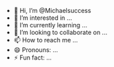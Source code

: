- 👋 Hi, I’m @Michaelsuccess
- 👀 I’m interested in ...
- 🌱 I’m currently learning ...
- 💞️ I’m looking to collaborate on ...
- 📫 How to reach me ...
- 😄 Pronouns: ...
- ⚡ Fun fact: ...

<!---
Michaelsuccess/Michaelsuccess is a ✨ special ✨ repository because its `README.md` (this file) appears on your GitHub profile.
You can click the Preview link to take a look at your changes.
--->
